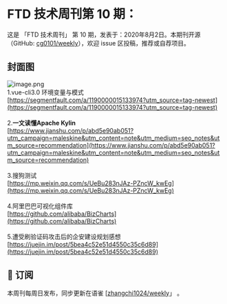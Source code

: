 # FTD 技术周刊第 10 期：
这是 「FTD 技术周刊」 第 10 期，发表于：2020年8月2日。本期刊开源（GitHub: [cg0101/weekly](https://github.com/cg0101/weekly)），欢迎 issue 区投稿，推荐或自荐项目。
## 封面图
![image.png](https://cdn.nlark.com/yuque/0/2020/png/132503/1605583104100-becb4d18-d75f-4025-afd4-5c7792974294.png#height=1620&id=U224g&margin=%5Bobject%20Object%5D&name=image.png&originHeight=1620&originWidth=1080&originalType=binary&size=1850937&status=done&style=none&width=1080)<br />1.vue-cli3.0 环境变量与模式<br />[https://segmentfault.com/a/1190000015133974?utm_source=tag-newest](https://segmentfault.com/a/1190000015133974?utm_source=tag-newest)<br />
<br />2.**一文读懂Apache Kylin**<br />[https://www.jianshu.com/p/abd5e90ab051?utm_campaign=maleskine&utm_content=note&utm_medium=seo_notes&utm_source=recommendation](https://www.jianshu.com/p/abd5e90ab051?utm_campaign=maleskine&utm_content=note&utm_medium=seo_notes&utm_source=recommendation)<br />
<br />3.搜狗测试<br />[https://mp.weixin.qq.com/s/UeBu283nJAz-PZncW_kwEg](https://mp.weixin.qq.com/s/UeBu283nJAz-PZncW_kwEg)<br />
<br />4.阿里巴巴可视化组件库<br />[https://github.com/alibaba/BizCharts](https://github.com/alibaba/BizCharts)<br />
<br />5.遭受刷验证码攻击后的企安建设规划感想<br />[https://juejin.im/post/5bea4c52e51d4550c35c6d89](https://juejin.im/post/5bea4c52e51d4550c35c6d89)



## 📅 订阅
本周刊每周日发布，同步更新在语雀 [[zhangchi1024/weekly](https://www.yuque.com/zhangchi1024/weekly)」 。